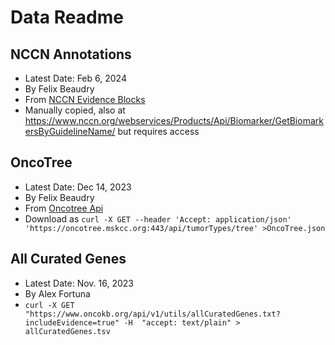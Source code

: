 # Data Readme

## NCCN Annotations
- Latest Date: Feb 6, 2024
- By Felix Beaudry
- From [NCCN Evidence Blocks](https://www.nccn.org/guidelines/guidelines-with-evidence-blocks)
- Manually copied, also at https://www.nccn.org/webservices/Products/Api/Biomarker/GetBiomarkersByGuidelineName/ but requires access



## OncoTree
- Latest Date: Dec 14, 2023
- By Felix Beaudry
- From [Oncotree Api](https://oncotree.mskcc.org/#/home?tab=api)
- Download as `curl -X GET --header 'Accept: application/json' 'https://oncotree.mskcc.org:443/api/tumorTypes/tree' >OncoTree.json`

## All Curated Genes
- Latest Date: Nov. 16, 2023
- By Alex Fortuna
- `curl -X GET "https://www.oncokb.org/api/v1/utils/allCuratedGenes.txt?includeEvidence=true" -H  "accept: text/plain" > allCuratedGenes.tsv`
